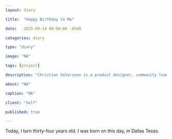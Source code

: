 ```yaml
---
layout: diary

title:  "Happy Birthday to Me"

date:   2025-09-14 00:00:00 -0500

categories: diary

type: "diary"

image: "NA"

tags: [project]

description: "Christian Solorzano is a product designer, community leader, educator, and podcast host."

about: "NA"

caption: "NA"

client: "Self"

published: true

---
```

Today, I turn thirty-four years old.
I was born on this day, in Dallas Texas.


